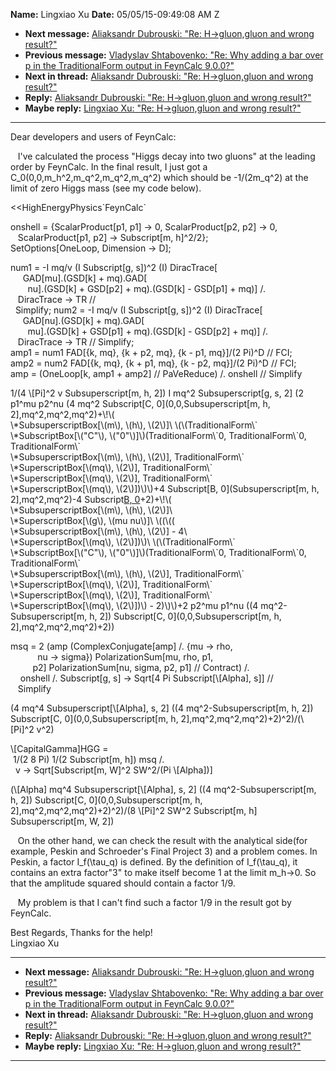 **Name:** Lingxiao Xu
**Date:** 05/05/15-09:49:08 AM Z

  - **Next message:** [Aliaksandr Dubrouski: "Re: H-\>gluon,gluon and
    wrong result?"](0885.html)
  - **Previous message:** [Vladyslav Shtabovenko: "Re: Why adding a bar
    over p in the TraditionalForm output in FeynCalc 9.0.0?"](0883.html)
  - **Next in thread:** [Aliaksandr Dubrouski: "Re: H-\>gluon,gluon and
    wrong result?"](0885.html)
  - **Reply:** [Aliaksandr Dubrouski: "Re: H-\>gluon,gluon and wrong
    result?"](0885.html)
  - **Maybe reply:** [Lingxiao Xu: "Re: H-\>gluon,gluon and wrong
    result?"](0886.html)

-----

Dear developers and users of FeynCalc:  

   I've calculated the process "Higgs decay into two gluons" at the
leading order by FeynCalc. In the final result, I just got a
C\_0(0,0,m\_h^2,m\_q^2,m\_q^2,m\_q^2) which should be -1/(2m\_q^2) at
the limit of zero Higgs mass (see my code below).  

<<HighEnergyPhysics\`FeynCalc\`  

onshell = {ScalarProduct[p1, p1] -\> 0, ScalarProduct[p2,
p2] -\> 0,  
   ScalarProduct[p1, p2] -\> Subscript[m, h]^2/2};  
SetOptions[OneLoop, Dimension -\> D];  

num1 = -I mq/v (I Subscript[g, s])^2 (I) DiracTrace[  
     GAD[mu].(GSD[k] + mq).GAD[  
       nu].(GSD[k] + GSD[p2] + mq).(GSD[k] -
GSD[p1] + mq)] /.  
   DiracTrace -\> TR //  
  Simplify; num2 = -I mq/v (I Subscript[g, s])^2 (I)
DiracTrace[  
     GAD[nu].(GSD[k] + mq).GAD[  
       mu].(GSD[k] + GSD[p1] + mq).(GSD[k] -
GSD[p2] + mq)] /.  
   DiracTrace -\> TR // Simplify;  
amp1 = num1 FAD[{k, mq}, {k + p2, mq}, {k - p1, mq}]/(2 Pi)^D //
FCI;  
amp2 = num2 FAD[{k, mq}, {k + p1, mq}, {k - p2, mq}]/(2 Pi)^D //
FCI;  
amp = (OneLoop[k, amp1 + amp2] // PaVeReduce) /. onshell //
Simplify  

1/(4 \\[Pi]^2 v Subsuperscript[m, h, 2]) I mq^2
Subsuperscript[g, s, 2] (2 p1^mu p2^nu (4 mq^2 Subscript[C,
0](0,0,Subsuperscript[m, h, 2],mq^2,mq^2,mq^2)+\\\!\\(  
\\\*SubsuperscriptBox[\\(m\\), \\(h\\), \\(2\\)]\\
\\(\\(TraditionalForm\\\`  
\\\*SubscriptBox[\\("C"\\), \\("0"\\)]\\)(TraditionalForm\\\`0,
TraditionalForm\\\`0, TraditionalForm\\\`  
\\\*SubsuperscriptBox[\\(m\\), \\(h\\), \\(2\\)],
TraditionalForm\\\`  
\\\*SuperscriptBox[\\(mq\\), \\(2\\)], TraditionalForm\\\`  
\\\*SuperscriptBox[\\(mq\\), \\(2\\)], TraditionalForm\\\`  
\\\*SuperscriptBox[\\(mq\\), \\(2\\)])\\)\\)+4 Subscript[B,
0](Subsuperscript[m, h, 2],mq^2,mq^2)-4 Subscript[B,
0](0,mq^2,mq^2)+2)+\\\!\\(  
\\\*SubsuperscriptBox[\\(m\\), \\(h\\), \\(2\\)]\\  
\\\*SuperscriptBox[\\(g\\), \\(mu nu\\)]\\ \\((\\((  
\\\*SubsuperscriptBox[\\(m\\), \\(h\\), \\(2\\)] - 4\\  
\\\*SuperscriptBox[\\(mq\\), \\(2\\)])\\)\\
\\(\\(TraditionalForm\\\`  
\\\*SubscriptBox[\\("C"\\), \\("0"\\)]\\)(TraditionalForm\\\`0,
TraditionalForm\\\`0, TraditionalForm\\\`  
\\\*SubsuperscriptBox[\\(m\\), \\(h\\), \\(2\\)],
TraditionalForm\\\`  
\\\*SuperscriptBox[\\(mq\\), \\(2\\)], TraditionalForm\\\`  
\\\*SuperscriptBox[\\(mq\\), \\(2\\)], TraditionalForm\\\`  
\\\*SuperscriptBox[\\(mq\\), \\(2\\)])\\) - 2)\\)\\)+2 p2^mu
p1^nu ((4 mq^2-Subsuperscript[m, h, 2]) Subscript[C,
0](0,0,Subsuperscript[m, h, 2],mq^2,mq^2,mq^2)+2))  

msq = 2 (amp (ComplexConjugate[amp] /. {mu -\> rho,  
           nu -\> sigma}) PolarizationSum[mu, rho, p1,  
         p2] PolarizationSum[nu, sigma, p2, p1] // Contract)
/.  
    onshell /. Subscript[g, s] -\> Sqrt[4 Pi
Subscript[\\[Alpha], s]] //  
   Simplify  

(4 mq^4 Subsuperscript[\\[Alpha], s, 2] ((4
mq^2-Subsuperscript[m, h, 2]) Subscript[C,
0](0,0,Subsuperscript[m, h,
2],mq^2,mq^2,mq^2)+2)^2)/(\\[Pi]^2 v^2)  

\\[CapitalGamma]HGG =  
 1/(2 8 Pi) 1/(2 Subscript[m, h]) msq /.  
  v -\> Sqrt[Subscript[m, W]^2 SW^2/(Pi
\\[Alpha])]  

(\\[Alpha] mq^4 Subsuperscript[\\[Alpha], s, 2]
((4 mq^2-Subsuperscript[m, h, 2]) Subscript[C,
0](0,0,Subsuperscript[m, h, 2],mq^2,mq^2,mq^2)+2)^2)/(8
\\[Pi]^2 SW^2 Subscript[m, h] Subsuperscript[m, W,
2])  

   On the other hand, we can check the result with the analytical
side(for example, Peskin and Schroeder's Final Project 3) and a problem
comes. In Peskin, a factor I\_f(\\tau\_q) is defined. By the definition
of I\_f(\\tau\_q), it contains an extra factor"3" to make itself become
1 at the limit m\_h-\>0. So that the amplitude squared should contain a
factor 1/9.  

   My problem is that I can't find such a factor 1/9 in the result got
by FeynCalc.  

Best Regards, Thanks for the help\!  
Lingxiao Xu  

-----

  - **Next message:** [Aliaksandr Dubrouski: "Re: H-\>gluon,gluon and
    wrong result?"](0885.html)
  - **Previous message:** [Vladyslav Shtabovenko: "Re: Why adding a bar
    over p in the TraditionalForm output in FeynCalc 9.0.0?"](0883.html)
  - **Next in thread:** [Aliaksandr Dubrouski: "Re: H-\>gluon,gluon and
    wrong result?"](0885.html)
  - **Reply:** [Aliaksandr Dubrouski: "Re: H-\>gluon,gluon and wrong
    result?"](0885.html)
  - **Maybe reply:** [Lingxiao Xu: "Re: H-\>gluon,gluon and wrong
    result?"](0886.html)

-----

